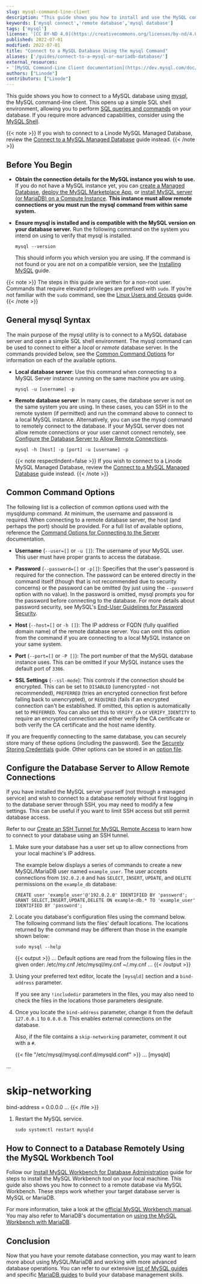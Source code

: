 ```yaml
---
slug: mysql-command-line-client
description: "This guide shows you how to install and use the MySQL command-Line client to connect to a database and run SQL commands."
keywords: ['mysql connect','remote database','mysql database']
tags: ['mysql']
license: '[CC BY-ND 4.0](https://creativecommons.org/licenses/by-nd/4.0)'
published: 2022-07-01
modified: 2022-07-01
title: "Connect to a MySQL Database Using the mysql Command"
aliases: ['/guides/connect-to-a-mysql-or-mariadb-database/']
external_resources:
- '[MySQL Command-Line Client documentation](https://dev.mysql.com/doc/refman/8.0/en/mysql.html)'
authors: ["Linode"]
contributors: ["Linode"]
---
```


This guide shows you how to connect to a MySQL database using [mysql](https://dev.mysql.com/doc/refman/8.0/en/mysql.html), the MySQL command-line client. This opens up a simple SQL shell environment, allowing you to perform [SQL queries and commands](/docs/guides/sql-commands/) on your database. If you require more advanced capabilities, consider using the [MySQL Shell](https://dev.mysql.com/doc/mysql-shell/8.0/en/).

{{< note >}}
If you wish to connect to a Linode MySQL Managed Database, review the [Connect to a MySQL Managed Database](/docs/products/databases/managed-databases/guides/mysql-connect/) guide instead.
{{< /note >}}

## Before You Begin

- **Obtain the connection details for the MySQL instance you wish to use.** If you do not have a MySQL instance yet, you can [create a Managed Database](https://www.linode.com/products/mysql/), [deploy the MySQL Marketplace App](https://www.linode.com/marketplace/apps/linode/mysql-mariadb/), or [install MySQL server (or MariaDB) on a Compute Instance](/docs/guides/install-mysql/). **This instance must allow remote connections or you must run the mysql command from within same system.**

-   **Ensure mysql is installed and is compatible with the MySQL version on your database server.** Run the following command on the system you intend on using to verify that mysql is installed.

        mysql --version

    This should inform you which version you are using. If the command is not found or you are not on a compatible version, see the [Installing MySQL](/docs/guides/install-mysql/) guide.

{{< note >}}
The steps in this guide are written for a non-root user. Commands that require elevated privileges are prefixed with `sudo`. If you’re not familiar with the `sudo` command, see the [Linux Users and Groups](/docs/guides/linux-users-and-groups/) guide.
{{< /note >}}

## General mysql Syntax

The main purpose of the mysql utility is to connect to a MySQL database server and open a simple SQL shell environment. The mysql command can be used to connect to either a *local* or *remote* database server. In the commands provided below, see the [Common Command Options](#common-command-options) for information on each of the available options.

-   **Local database server**: Use this command when connecting to a MySQL Server instance running on the same machine you are using.

        mysql -u [username] -p

-   **Remote database server**: In many cases, the database server is not on the same system you are using. In these cases, you can SSH in to the remote system (if permitted) and run the command above to connect to a local MySQL instance. Alternatively, you can use the mysql command to remotely connect to the database. If your MySQL server does not allow remote connections or your user cannot connect remotely, see [Configure the Database Server to Allow Remote Connections](#configure-the-database-server-to-allow-remote-connections).

        mysql -h [host] -p [port] -u [username] -p

    {{< note respectIndent=false >}}
If you wish to connect to a Linode MySQL Managed Database, review the [Connect to a MySQL Managed Database](/docs/products/databases/managed-databases/guides/mysql-connect/) guide instead.
{{< /note >}}

## Common Command Options

The following list is a collection of common options used with the mysqldump command. At minimum, the username and password is required. When connecting to a remote database server, the host (and perhaps the port) should be provided. For a full list of available options, reference the [Command Options for Connecting to the Server](https://dev.mysql.com/doc/refman/8.0/en/connection-options.html) documentation.

- **Username** (`--user=[]` or `-u []`): The username of your MySQL user. This user must have proper grants to access the database.

- **Password** (`--password=[]` or `-p[]`): Specifies that the user's password is required for the connection. The password can be entered directly in the command itself (though that is not recommended due to security concerns) or the password can be omitted (by just using the `--password` option with no value). In the password is omitted, mysql prompts you for the password before connecting to the database. For more details about password security, see MySQL's [End-User Guidelines for Password Security](https://dev.mysql.com/doc/refman/8.0/en/password-security-user.html).

- **Host** (`--host=[]` or `-h []`): The IP address or FQDN (fully qualified domain name) of the remote database server. You can omit this option from the command if you are connecting to a local MySQL instance on your same system.

- **Port** (`--port=[]` or `-P []`): The port number of that the MySQL database instance uses. This can be omitted if your MySQL instance uses the default port of `3306`.

- **SSL Settings** (`--ssl-mode`): This controls if the connection should be encrypted. This can be set to `DISABLED` (unencrypted - not recommended), `PREFERRED` (tries an encrypted connection first before falling back to unencrypted), or `REQUIRED` (fails if an encrypted connection can't be established. If omitted, this option is automatically set to `PREFERRED`. You can also set this to `VERIFY_CA` or `VERIFY_IDENTITY` to require an encrypted connection and either verify the CA certificate or both verify the CA certificate and the host name identity.

If you are frequently connecting to the same database, you can securely store many of these options (including the password). See the [Securely Storing Credentials](/docs/guides/securely-store-mysql-credentials/) guide. Other options can be stored in an [option file](https://dev.mysql.com/doc/refman/8.0/en/option-files.html).

## Configure the Database Server to Allow Remote Connections

If you have installed the MySQL server yourself (not through a managed service) and wish to connect to a database remotely without first logging in to the database server through SSH, you may need to modify a few settings. This can be useful if you want to limit SSH access but still permit database access.

Refer to our [Create an SSH Tunnel for MySQL Remote Access](/docs/guides/create-an-ssh-tunnel-for-mysql-remote-access/) to learn how to connect to your database using an SSH tunnel.

1.  Make sure your database has a user set up to allow connections from your local machine's IP address.

    The example below displays a series of commands to create a new MySQL/MariaDB user named `example_user`. The user accepts connections from `192.0.2.0` and has `SELECT`, `INSERT`, `UPDATE`, and `DELETE` permissions on the `example_db` database:

        CREATE user 'example_user'@'192.0.2.0' IDENTIFIED BY 'password';
        GRANT SELECT,INSERT,UPDATE,DELETE ON example-db.* TO 'example_user' IDENTIFIED BY 'password';

1.  Locate you database's configuration files using the command below. The following command lists the files' default locations. The locations returned by the command may be different than those in the example shown below:

        sudo mysql --help

    {{< output >}}
...
Default options are read from the following files in the given order:
/etc/my.cnf /etc/mysql/my.cnf ~/.my.cnf
...
{{< /output >}}

1. Using your preferred text editor, locate the `[mysqld]` section and a `bind-address` parameter.

    If you see any `!includedir` parameters in the files, you may also need to check the files in the locations those parameters designate.

1. Once you locate the `bind-address` parameter, change it from the default `127.0.0.1` to `0.0.0.0`. This enables external connections on the database.

    Also, if the file contains a `skip-networking` parameter, comment it out with a `#`.

    {{< file "/etc/mysql/mysql.conf.d/mysqld.conf" >}}
...
[mysqld]

...
# skip-networking

bind-address = 0.0.0.0
...
{{< /file >}}

1.  Restart the MySQL service.

        sudo systemctl restart mysqld

## How to Connect to a Database Remotely Using the MySQL Workbench Tool

Follow our [Install MySQL Workbench for Database Administration](/docs/guides/deploy-mysql-workbench-for-database-administration/) guide for steps to install the MySQL Workbench tool on your local machine. This guide also shows you how to connect to a remote database via MySQL Workbench. These steps work whether your target database server is MySQL or MariaDB.

For more information, take a look at the [official MySQL Workbench manual](https://dev.mysql.com/doc/workbench/en/). You may also refer to MariaDB's documentation on [using the MySQL Workbench with MariaDB](https://mariadb.com/products/skysql/docs/clients/third-party/mysql-workbench/).

## Conclusion

Now that you have your remote database connection, you may want to learn more about using MySQL/MariaDB and working with more advanced database operations. You can refer to our extensive [list of MySQL guides](/docs/guides/databases/mysql/) and specific [MariaDB guides](/docs/guides/databases/mariadb/) to build your database management skills.
